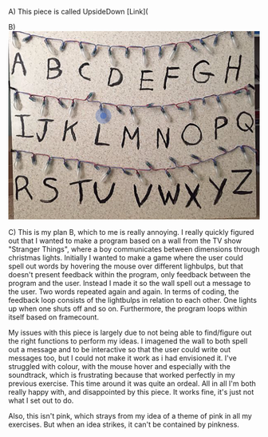 A)  This piece is called UpsideDown     [Link](

B)  ![ScreenShot](https://github.com/EmmaOttilie/Exercises/blob/gh-pages/miniex4/3.png)

C)  This is my plan B, which to me is really annoying. I really quickly figured out that I wanted to make a program based on a wall from the TV show "Stranger Things", where a boy communicates between dimensions through christmas lights. Initially I wanted to make a game where the user could spell out words by hovering the mouse over different lighbulps, but that doesn't present feedback within the program, only feedback between the program and the user. Instead I made it so the wall spell out a message to the user. Two words repeated again and again. 
In terms of coding, the feedback loop consists of the lightbulps in relation to each other. One lights up when one shuts off and so on. Furthermore, the program loops within itself based on framecount. 

My issues with this piece is largely due to not being able to find/figure out the right functions to perform my ideas. I imagened the wall to both spell out a message and to be interactive so that the user could write out messages too, but I could not make it work as i had envisioned it. I've struggled with colour, with the mouse hover and especially with the soundtrack, which is frustrating because that worked perfectly in my previous exercise. This time around it was quite an ordeal.
All in all I'm both really happy with, and disappointed by this piece. It works fine, it's just not what I set out to do.

Also, this isn't pink, which strays from my idea of a theme of pink in all my exercises. But when an idea strikes, it can't be contained by pinkness. 
